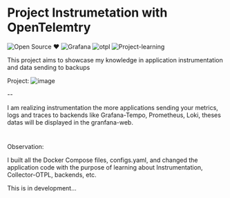 <h1>Project Instrumetation with OpenTelemtry</h1>

![Open Source ❤️](https://img.shields.io/badge/Open%20Source-black) ![Grafana](https://img.shields.io/badge/Grafana-orange) ![otpl](https://img.shields.io/badge/OpenTelemetry-blue) ![Project-learning](https://img.shields.io/badge/Learning%20Project-green)



This project aims to showcase my knowledge in application instrumentation and data sending to backups

Project:
![image](https://github.com/user-attachments/assets/7ef21661-de32-4c9b-aaa9-c6a87427b560)



--

I am realizing instrumentation the more applications sending your metrics, logs and traces to backends like Grafana-Tempo, Prometheus, Loki, theses datas will be displayed in the granfana-web.

<h1></h1>
Observation:

I built all the Docker Compose files, configs.yaml, and changed the application code with the purpose of learning about Instrumentation, Collector-OTPL, backends, etc.


This is in development...
